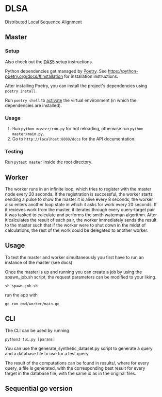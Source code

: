 # DLSA

Distributed Local Sequence Alignment

## Master

### Setup

Also check out the [DAS5](DAS5.md) setup instructions.

Python dependencies get managed by [Poetry](https://python-poetry.org/).
See https://python-poetry.org/docs/#installation for installation instructions.

After installing Poetry, you can install the project's dependencies using `poetry install`.

Run `poetry shell` to [activate](https://python-poetry.org/docs/basic-usage/#activating-the-virtual-environment) the virtual environment (in which the dependencies are installed).

### Usage

1. Run `python master/run.py` for hot reloading, otherwise run `python master/main.py`.
2. Go to `http://localhost:8000/docs` for the API documentation.

### Testing

Run `pytest master` inside the root directory.

## Worker

The worker runs in an infinite loop, which tries to register with the master node every 20 seconds. If the registration is successful, the worker starts sending a pulse to show the master it is alive every 8 seconds, the worker also enters another loop state in which it asks for work every 20 seconds. If it recieves work from the master, it iterates through every query-target pair it was tasked to calculate and performs the smith waterman algorithm. After it calculates the result of each pair, the worker immediately sends the result to the master such that if the worker were to shut down in the midst of calculations, the rest of the work could be delegated to another worker.

## Usage

To test the master and worker simultaneously you first have to run an instance of the master (see docs)

Once the master is up and running you can create a job by using the spawn_job.sh script, the request parameters can be modified to your liking.

`sh spawn_job.sh`

run the app with

`go run cmd/worker/main.go`

## CLI

The CLI can be used by running

`python3 tui.py [params]`

You can use the generate_synthetic_dataset.py script to generate a query and a database file to use for a test query.

The result of the computations can be found in results/, where for every query, a file is generated, with the corresponding best result for every target in the database file, with the same id as in the original files.

## Sequential go version
